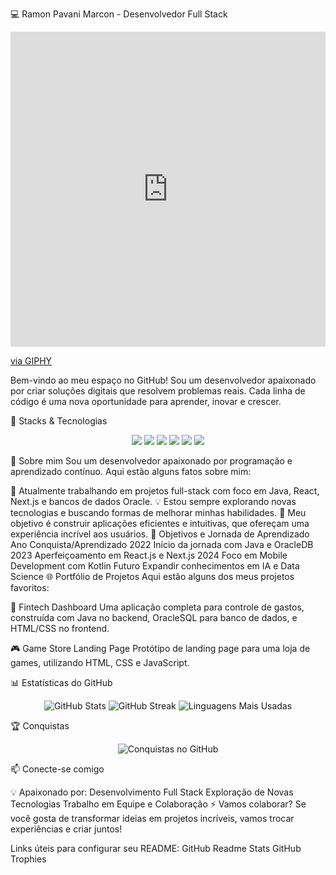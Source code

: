 💻 Ramon Pavani Marcon - Desenvolvedor Full Stack
<div style="width:100%;height:0;padding-bottom:100%;position:relative;"><iframe src="https://giphy.com/embed/tHIRLHtNwxpjIFqPdV" width="100%" height="100%" style="position:absolute" frameBorder="0" class="giphy-embed" allowFullScreen></iframe></div><p><a href="https://giphy.com/gifs/justin-raccoon-pedro-tHIRLHtNwxpjIFqPdV">via GIPHY</a></p>
Bem-vindo ao meu espaço no GitHub! Sou um desenvolvedor apaixonado por criar soluções digitais que resolvem problemas reais. Cada linha de código é uma nova oportunidade para aprender, inovar e crescer.

🚀 Stacks & Tecnologias
<p align="center"> <img src="https://img.shields.io/badge/Java-%23ED8B00.svg?style=for-the-badge&logo=java&logoColor=white" /> <img src="https://img.shields.io/badge/React-%2320232a.svg?style=for-the-badge&logo=react&logoColor=%2361DAFB" /> <img src="https://img.shields.io/badge/Next.js-%23000000.svg?style=for-the-badge&logo=nextdotjs&logoColor=white" /> <img src="https://img.shields.io/badge/CSS3-%231572B6.svg?style=for-the-badge&logo=css3&logoColor=white" /> <img src="https://img.shields.io/badge/JavaScript-%23323330.svg?style=for-the-badge&logo=javascript&logoColor=%23F7DF1E" /> <img src="https://img.shields.io/badge/OracleDB-%23F80000.svg?style=for-the-badge&logo=oracle&logoColor=white" /> </p>
🌟 Sobre mim
Sou um desenvolvedor apaixonado por programação e aprendizado contínuo. Aqui estão alguns fatos sobre mim:

🔭 Atualmente trabalhando em projetos full-stack com foco em Java, React, Next.js e bancos de dados Oracle.
💡 Estou sempre explorando novas tecnologias e buscando formas de melhorar minhas habilidades.
🎯 Meu objetivo é construir aplicações eficientes e intuitivas, que ofereçam uma experiência incrível aos usuários.
🎯 Objetivos e Jornada de Aprendizado
Ano	Conquista/Aprendizado
2022	Início da jornada com Java e OracleDB
2023	Aperfeiçoamento em React.js e Next.js
2024	Foco em Mobile Development com Kotlin
Futuro	Expandir conhecimentos em IA e Data Science
🌐 Portfólio de Projetos
Aqui estão alguns dos meus projetos favoritos:

🧾 Fintech Dashboard
Uma aplicação completa para controle de gastos, construída com Java no backend, OracleSQL para banco de dados, e HTML/CSS no frontend.

🎮 Game Store Landing Page
Protótipo de landing page para uma loja de games, utilizando HTML, CSS e JavaScript.


📊 Estatísticas do GitHub
<p align="center"> <img src="https://github-readme-stats.vercel.app/api?username=ramonpavani1&show_icons=true&theme=radical" alt="GitHub Stats" /> <img src="https://github-readme-streak-stats.herokuapp.com/?user=ramonpavani1&theme=radical" alt="GitHub Streak" /> <img src="https://github-readme-stats.vercel.app/api/top-langs/?username=ramonpavani1&layout=compact&theme=radical" alt="Linguagens Mais Usadas" /> </p>
🏆 Conquistas
<p align="center"> <img src="https://github-profile-trophy.vercel.app/?username=ramonpavani1&theme=onedark&no-frame=true&row=1&column=6" alt="Conquistas no GitHub" /> </p>
📫 Conecte-se comigo


💡 Apaixonado por:
Desenvolvimento Full Stack
Exploração de Novas Tecnologias
Trabalho em Equipe e Colaboração
⚡ Vamos colaborar?
Se você gosta de transformar ideias em projetos incríveis, vamos trocar experiências e criar juntos!

Links úteis para configurar seu README:
GitHub Readme Stats
GitHub Trophies
